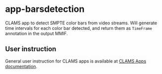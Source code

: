 # app-barsdetection

CLAMS app to detect SMPTE color bars from video streams. Will generate time intervals for each color bar detected, and return them as `TimeFrame` annotation in the output MMIF.

## User instruction

General user instruction for CLAMS apps is available at [CLAMS Apps documentation](https://apps.clams.ai/clamsapp).
